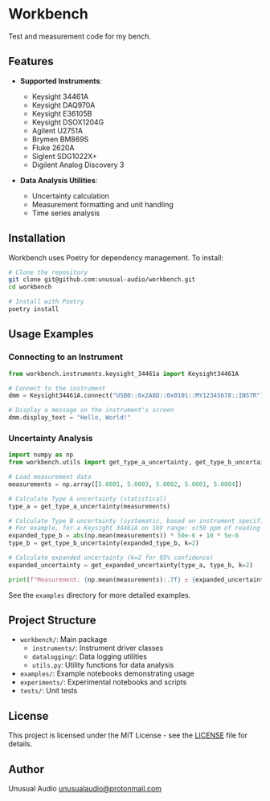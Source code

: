 # Workbench

Test and measurement code for my bench.

## Features

- **Supported Instruments**:
  - Keysight 34461A
  - Keysight DAQ970A
  - Keysight E36105B
  - Keysight DSOX1204G
  - Agilent U2751A
  - Brymen BM869S
  - Fluke 2620A
  - Siglent SDG1022X+
  - Digilent Analog Discovery 3

- **Data Analysis Utilities**:
  - Uncertainty calculation
  - Measurement formatting and unit handling
  - Time series analysis

## Installation

Workbench uses Poetry for dependency management. To install:

```bash
# Clone the repository
git clone git@github.com:unusual-audio/workbench.git
cd workbench

# Install with Poetry
poetry install
```

## Usage Examples

### Connecting to an Instrument

```python
from workbench.instruments.keysight_34461a import Keysight34461A

# Connect to the instrument
dmm = Keysight34461A.connect("USB0::0x2A8D::0x0101::MY12345678::INSTR")

# Display a message on the instrument's screen
dmm.display_text = "Hello, World!"
```

### Uncertainty Analysis

```python
import numpy as np
from workbench.utils import get_type_a_uncertainty, get_type_b_uncertainty, get_expanded_uncertainty

# Load measurement data
measurements = np.array([5.0001, 5.0003, 5.0002, 5.0001, 5.0004])

# Calculate Type A uncertainty (statistical)
type_a = get_type_a_uncertainty(measurements)

# Calculate Type B uncertainty (systematic, based on instrument specifications)
# For example, for a Keysight 34461A on 10V range: ±(50 ppm of reading + 5 ppm of range)
expanded_type_b = abs(np.mean(measurements)) * 50e-6 + 10 * 5e-6
type_b = get_type_b_uncertainty(expanded_type_b, k=2)

# Calculate expanded uncertainty (k=2 for 95% confidence)
expanded_uncertainty = get_expanded_uncertainty(type_a, type_b, k=2)

print(f"Measurement: {np.mean(measurements):.7f} ± {expanded_uncertainty:.7f} V (k=2)")
```

See the `examples` directory for more detailed examples.

## Project Structure

- `workbench/`: Main package
  - `instruments/`: Instrument driver classes
  - `datalogging/`: Data logging utilities
  - `utils.py`: Utility functions for data analysis
- `examples/`: Example notebooks demonstrating usage
- `experiments/`: Experimental notebooks and scripts
- `tests/`: Unit tests

## License

This project is licensed under the MIT License - see the [LICENSE](LICENSE) file for details.

## Author

Unusual Audio <unusualaudio@protonmail.com>

